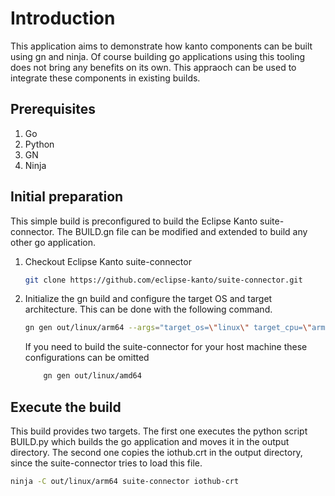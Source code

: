 # Introduction

This application aims to demonstrate how kanto components can be built using gn and ninja. Of course building go applications using this tooling does not bring any benefits on its own. This appraoch can be used to integrate these components in existing builds. 

## Prerequisites

1. Go
1. Python
1. GN
1. Ninja

## Initial preparation

This simple build is preconfigured to build the Eclipse Kanto suite-connector. The BUILD.gn file can be modified and extended to build any other go application.

1. Checkout Eclipse Kanto suite-connector 
    ```bash
    git clone https://github.com/eclipse-kanto/suite-connector.git
    ```
1. Initialize the gn build and configure the target OS and target architecture. This can be done with the following command.
    ```bash
    gn gen out/linux/arm64 --args="target_os=\"linux\" target_cpu=\"arm64\""
    ```
    If you need to build the suite-connector for your host machine these configurations can be omitted
    ```bash
        gn gen out/linux/amd64
    ```

## Execute the build

This build provides two targets. The first one executes the python script BUILD.py which builds the go application and moves it in the output directory. The second one copies the iothub.crt in the output directory, since the suite-connector tries to load this file.

   ```bash
   ninja -C out/linux/arm64 suite-connector iothub-crt
   ```